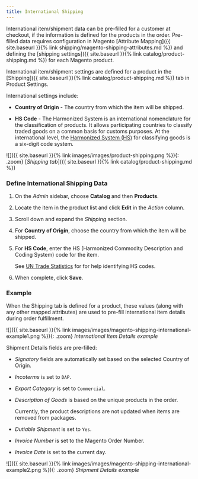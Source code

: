 ```yaml
---
title: International Shipping
---
```


International item/shipment data can be pre-filled for a customer at checkout, if the information is defined for the products in the order. Pre-filled data requires configuration in Magento [Attribute Mapping]({{ site.baseurl }}{% link shipping/magento-shipping-attributes.md %}) and defining the [shipping settings]({{ site.baseurl }}{% link catalog/product-shipping.md %}) for each Magento product.

International item/shipment settings are defined for a product in the [Shipping]({{ site.baseurl }}{% link catalog/product-shipping.md %}) tab in Product Settings.

International settings include:

- **Country of Origin** - The country from which the item will be shipped.

- **HS Code** - The Harmonized System is an international nomenclature for the classification of products. It allows participating countries to classify traded goods on a common basis for customs purposes. At the international level, the [Harmonized System (HS)](https://unstats.un.org/unsd/tradekb/Knowledgebase/50018/Harmonized-Commodity-Description-and-Coding-Systems-HS) for classifying goods is a six-digit code system.

![]({{ site.baseurl }}{% link images/images/product-shipping.png %}){: .zoom}
[_Shipping tab_]({{ site.baseurl }}{% link catalog/product-shipping.md %})

### Define International Shipping Data

1. On the _Admin_ sidebar, choose **Catalog** and then **Products**.

1. Locate the item in the product list and click **Edit** in the _Action_ column.

1. Scroll down and expand the _Shipping_ section.

1. For **Country of Origin**, choose the country from which the item will be shipped.

1. For **HS Code**, enter the HS (Harmonized Commodity Description and Coding System) code for the item.

   See [UN Trade Statistics](https://www.foreign-trade.com/reference/hscode.htm) for for help identifying HS codes.

1. When complete, click **Save**.

### Example

When the Shipping tab is defined for a product, these values (along with any other mapped attributes) are used to pre-fill international item details during order fulfillment.

![]({{ site.baseurl }}{% link images/images/magento-shipping-international-example1.png %}){: .zoom}
_International Item Details example_

Shipment Details fields are pre-filled:

- _Signatory_ fields are automatically set based on the selected Country of Origin.

- _Incoterms_ is set to `DAP`.

- _Export Category_ is set to `Commercial`.

- _Description of Goods_ is based on the unique products in the order.

   Currently, the product descriptions are not updated when items are removed from packages.

- _Dutiable Shipment_ is set to `Yes`.

- _Invoice Number_ is set to the Magento Order Number.

- _Invoice Date_ is set to the current day.

![]({{ site.baseurl }}{% link images/images/magento-shipping-international-example2.png %}){: .zoom}
_Shipment Details example_
